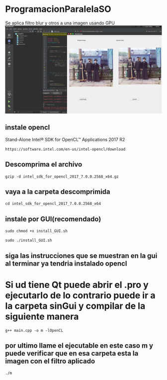 # ProgramacionParalelaSO
Se aplica filtro blur y otros a una imagen usando GPU
![alt text](https://github.com/Alg0r1thmic/ProgramacionParalelaSO/blob/master/Captura%20de%20pantalla%20de%202018-12-04%2019-15-04.png)

## instale opencl 

Stand-Alone Intel® SDK for OpenCL™ Applications 2017 R2
```shell
https://software.intel.com/en-us/intel-opencl/download

```

## Descomprima el archivo 
```shell
gzip -d intel_sdk_for_opencl_2017_7.0.0.2568_x64.gz
```

## vaya a la carpeta descomprimida
```shell
cd intel_sdk_for_opencl_2017_7.0.0.2568_x64
```
## instale por GUI(recomendado)
```shell
sudo chmod +x install_GUI.sh
```
```shell
sudo ./install_GUI.sh
```
## siga las instrucciones que se muestran en la gui al terminar ya tendria instalado opencl


# Si ud tiene Qt puede abrir el  .pro y ejecutarlo  de lo contrario puede ir a la carpeta sinGui y compilar de la siguiente manera
```shell
g++ main.cpp -o m -lOpenCL

```
## por ultimo llame el ejecutable en este caso m  y puede verificar que en esa carpeta esta la imagen con el filtro aplicado
```shell
./m
```

